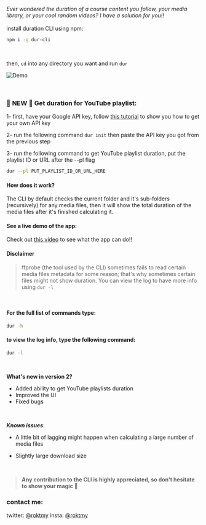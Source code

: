 *Ever wondered the duration of a course content you follow, your media library, or your cool random videos?
I have a solution for you!!*
<br>
<br>
install duration CLI using npm:

```sh
npm i -g dur-cli
```

<br>

then, `cd` into any directory you want and run `dur`


![Demo](https://i.imgur.com/OKQSVif.gif)

<br>

### 🚀 **NEW** 🚀 Get duration for YouTube playlist:



1- first, have your Google API key, follow [this tutorial](https://youtu.be/Jl9Nitf8PJs) to show you how to get your own API key

2- run the following command `dur init` then paste the API key you got from the previous step

3- run the following command to get YouTube playlist duration, put the playlist ID or URL after the --pl flag

```bash
dur --pl PUT_PLAYLIST_ID_OR_URL_HERE
```

#### How does it work?

The CLI by default checks the current folder and it's sub-folders (recursively) for any media files, then it will show the total duration of the media files after it's finished calculating it.

#### See a live demo of the app:
Check out [this video](https://youtu.be/JKXq7reTbAM) to see what the app can do!!

#### Disclaimer

> ffprobe (the tool used by the CLI) sometimes fails to read certain media files metadata for some reason; that's why sometimes certain files might not show duration. You can view the log to have more info using `dur -l`

<br>

#### For the full list of commands type:
```sh
dur -h
```

#### to view the log info, type the following command:


```sh
dur -l
```
<br>

**What's new in version 2?**

* Added ability to get YouTube playlists duration
* Improved the UI
* Fixed bugs

<br>

***Known issues***:

* A little bit of lagging might happen when calculating a large number of media files

* Slightly large download size

<br>

> **Any contribution to the CLI is highly appreciated, so don't hesitate to show your magic 🎩**

### contact me:
twitter: [@roktmy](https://www.twitter.com/roktmy)
insta: [@roktmy](https://www.instagram.com/inrokt)
